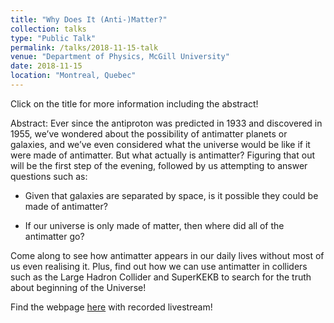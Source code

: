 ```yaml
---
title: "Why Does It (Anti-)Matter?"
collection: talks
type: "Public Talk"
permalink: /talks/2018-11-15-talk
venue: "Department of Physics, McGill University"
date: 2018-11-15
location: "Montreal, Quebec"
---
```

Click on the title for more information including the abstract!

Abstract: Ever since the antiproton was predicted in 1933 and discovered in 1955, we’ve wondered about the possibility of antimatter planets or galaxies, and we’ve even considered what the universe would be like if it were made of antimatter. But what actually is antimatter? Figuring that out will be the first step of the evening, followed by us attempting to answer questions such as:

* Given that galaxies are separated by space, is it possible they could be made of antimatter?

* If our universe is only made of matter, then where did all of the antimatter go?

Come along to see how antimatter appears in our daily lives without most of us even realising it. Plus, find out how we can use antimatter in colliders such as the Large Hadron Collider and SuperKEKB to search for the truth about beginning of the Universe!

Find the webpage [here](http://physicsmatters.physics.mcgill.ca/events/lecture-2018-11-15-antimatter/) with recorded livestream!